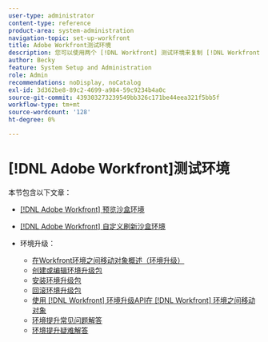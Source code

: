 ```yaml
---
user-type: administrator
content-type: reference
product-area: system-administration
navigation-topic: set-up-workfront
title: Adobe Workfront测试环境
description: 您可以使用两个 [!DNL Workfront] 测试环境来复制 [!DNL Workfront] 生产环境。 Workfront每周末都会刷新预览Sandbox。 在星期五添加到实时环境的数据会在下星期一之前显示在预览Sandbox中。 自定义刷新沙盒是一个单独的测试环境，由您手动刷新。 获取自定义刷新沙盒需要额外付费。
author: Becky
feature: System Setup and Administration
role: Admin
recommendations: noDisplay, noCatalog
exl-id: 3d362be8-89c2-4699-a984-59c9234b4a0c
source-git-commit: 439303273239549bb326c171be44eea321f5bb5f
workflow-type: tm+mt
source-wordcount: '128'
ht-degree: 0%

---
```


# [!DNL Adobe Workfront]测试环境

本节包含以下文章：

* [ [!DNL Adobe Workfront] 预览沙盒环境](../../../administration-and-setup/set-up-workfront/workfront-testing-environments/wf-preview-sandbox-environment.md)
* [ [!DNL Adobe Workfront] 自定义刷新沙盒环境](../../../administration-and-setup/set-up-workfront/workfront-testing-environments/wf-custom-refresh-sandbox-environment.md)
* 环境升级：

   * [在Workfront环境之间移动对象概述（环境升级）](/help/quicksilver/administration-and-setup/set-up-workfront/workfront-testing-environments/environment-promotion-in-wf.md)
   * [创建或编辑环境升级包](/help/quicksilver/administration-and-setup/set-up-workfront/workfront-testing-environments/environment-promotion-create-package.md)
   * [安装环境升级包](/help/quicksilver/administration-and-setup/set-up-workfront/workfront-testing-environments/environment-promotion-install-package.md)
   * [回滚环境升级包](/help/quicksilver/administration-and-setup/set-up-workfront/workfront-testing-environments/environment-promotion-rollback.md)
   * [使用 [!DNL Workfront] 环境升级API在 [!DNL Workfront] 环境之间移动对象](/help/quicksilver/administration-and-setup/set-up-workfront/workfront-testing-environments/environment-promotion.md)
   * [环境提升常见问题解答](/help/quicksilver/administration-and-setup/set-up-workfront/workfront-testing-environments/environment-promotion-faq.md)
   * [环境提升疑难解答](/help/quicksilver/administration-and-setup/set-up-workfront/workfront-testing-environments/environment-promotion-troubleshooting.md)
